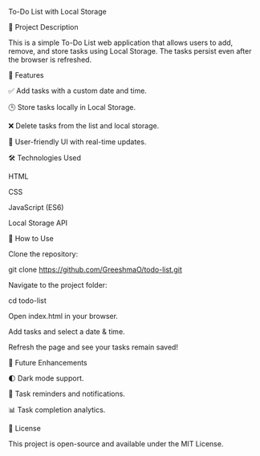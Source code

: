 To-Do List with Local Storage

📝 Project Description

This is a simple To-Do List web application that allows users to add, remove, and store tasks using Local Storage. The tasks persist even after the browser is refreshed.

🚀 Features

✅ Add tasks with a custom date and time.

🕒 Store tasks locally in Local Storage.

❌ Delete tasks from the list and local storage.

📅 User-friendly UI with real-time updates.

🛠️ Technologies Used

HTML

CSS

JavaScript (ES6)

Local Storage API

📌 How to Use

Clone the repository:

git clone https://github.com/GreeshmaO/todo-list.git

Navigate to the project folder:

cd todo-list

Open index.html in your browser.

Add tasks and select a date & time.

Refresh the page and see your tasks remain saved!

🎯 Future Enhancements

🌓 Dark mode support.

🔔 Task reminders and notifications.

📊 Task completion analytics.

📜 License

This project is open-source and available under the MIT License.

